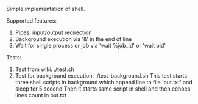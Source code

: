 Simple implementation of shell.

Supported features:
1) Pipes, input/output redirection
2) Background execution via '&' in the end of line
3) Wait for single process or job via 'wait %job_id' or 'wait pid'

Tests:
1) Test from wiki: ./test.sh
2) Test for background execution: ./test_background.sh
   This test starts three shell scripts in background which append line to file 'out.txt' and sleep for 5 second
   Then it starts same script in shell and then echoes lines count in out.txt